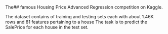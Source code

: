 The## famous Housing Price Advanced Regression competition on Kaggle.

The dataset contains of training and testing sets each with about 1.46K rows and 81 features pertaining to a house The task is to predict the SalePrice for each house in the test set.
